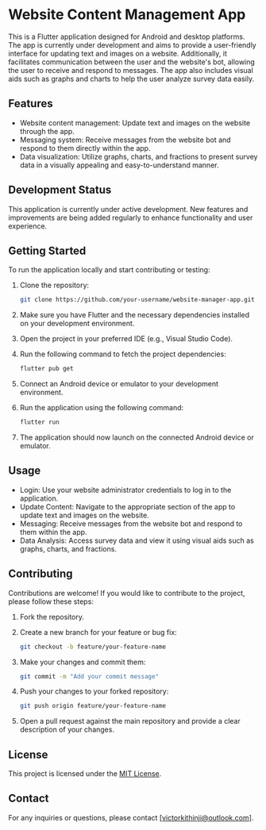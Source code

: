 
# Website Content Management App

This is a Flutter application designed for Android and desktop platforms. The app is currently under development and aims to provide a user-friendly interface for updating text and images on a website. Additionally, it facilitates communication between the user and the website's bot, allowing the user to receive and respond to messages. The app also includes visual aids such as graphs and charts to help the user analyze survey data easily.

## Features

- Website content management: Update text and images on the website through the app.
- Messaging system: Receive messages from the website bot and respond to them directly within the app.
- Data visualization: Utilize graphs, charts, and fractions to present survey data in a visually appealing and easy-to-understand manner.

## Development Status

This application is currently under active development. New features and improvements are being added regularly to enhance functionality and user experience.

## Getting Started

To run the application locally and start contributing or testing:

1. Clone the repository:

   ```bash
   git clone https://github.com/your-username/website-manager-app.git
   ```

2. Make sure you have Flutter and the necessary dependencies installed on your development environment.

3. Open the project in your preferred IDE (e.g., Visual Studio Code).

4. Run the following command to fetch the project dependencies:

   ```bash
   flutter pub get
   ```

5. Connect an Android device or emulator to your development environment.

6. Run the application using the following command:

   ```bash
   flutter run
   ```

7. The application should now launch on the connected Android device or emulator.

## Usage

- Login: Use your website administrator credentials to log in to the application.
- Update Content: Navigate to the appropriate section of the app to update text and images on the website.
- Messaging: Receive messages from the website bot and respond to them within the app.
- Data Analysis: Access survey data and view it using visual aids such as graphs, charts, and fractions.

## Contributing

Contributions are welcome! If you would like to contribute to the project, please follow these steps:

1. Fork the repository.

2. Create a new branch for your feature or bug fix:

   ```bash
   git checkout -b feature/your-feature-name
   ```

3. Make your changes and commit them:

   ```bash
   git commit -m "Add your commit message"
   ```

4. Push your changes to your forked repository:

   ```bash
   git push origin feature/your-feature-name
   ```

5. Open a pull request against the main repository and provide a clear description of your changes.

## License

This project is licensed under the [MIT License](LICENSE).

## Contact

For any inquiries or questions, please contact [victorkithinji@outlook.com].
